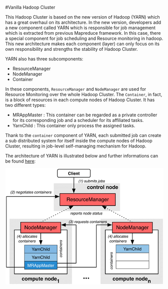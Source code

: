 #Vanilla Hadoop Cluster

This Hadoop Cluster is based on the new version of Hadoop (YARN) which has a great overhaul on its architecture.
In the new version, developers add a new component called YARN which is responsible for job management which is extracted from previous Mapreduce framework.
In this case, there a special component for job scheduling and Resource monitoring in hadoop.
This new architecture makes each component (layer) can only focus on its own responsibility and strengths the stability of Hadoop Cluster.

YARN also has three subcomponents:
- ResourceManager
- NodeManager
- Container

In these components, `ResourceManager` and `NodeManager` are used for Resource Monitoring over the whole Hadoop Cluster.
The `Container`, in fact, is a block of resources in each compute nodes of Hadoop Cluster.
It has two different types: 

- MRAppMaster : This container can be regarded as a private controller for its corresponding job and a scheduler for its affiliated tasks.
- YarnChild : This container only process the assigned tasks.

Thank to the `container` component of YARN, each submitted job can create a sub distributed system for itself inside the compute nodes of Hadoop Cluster, resulting in job-level self-managing mechanism for Hadoop.

The architecture of YARN is illustrated below and further informations can be found [here](https://hadoop.apache.org/docs/r2.7.2/hadoop-yarn/hadoop-yarn-site/):

 ![The architecture of YARN](/figures/yarn.png)